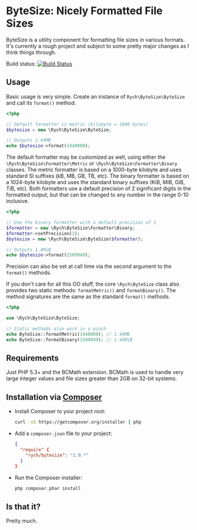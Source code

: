ByteSize: Nicely Formatted File Sizes
=====================================

ByteSize is a utility component for formatting file sizes in various formats.
It's currently a rough project and subject to some pretty major changes as I
think things through.

Build status: [![Build Status](https://travis-ci.org/rchouinard/bytesize.png?branch=master)](https://travis-ci.org/rchouinard/bytesize)


Usage
-----

Basic usage is very simple. Create an instance of `Rych\ByteSize\ByteSize` and
call its `format()` method.

```php
<?php

// Default formatter is metric (kilobyte = 1000 bytes)
$bytesize = new \Rych\ByteSize\ByteSize;

// Outputs 1.44MB
echo $bytesize->format(1440000);
```

The default formatter may be customized as well, using either the
`\Rych\ByteSize\Formatter\Metric` or `\Rych\ByteSize\Formatter\Binary` classes.
The metric formatter is based on a 1000-byte kilobyte and uses standard SI
suffixes (kB, MB, GB, TB, etc). The binary formatter is based on a 1024-byte
kilobyte and uses the standard binary suffixes (KiB, MiB, GiB, TiB, etc). Both
formatters use a default precision of 2 significant digits in the formatted
output, but that can be changed to any number in the range 0-10 inclusive.

```php
<?php

// Use the binary formatter with a default precision of 1
$formatter = new \Rych\ByteSize\Formatter\Binary;
$formatter->setPrecision(1);
$bytesize = new \Rych\ByteSize\ByteSize($formatter);

// Outputs 1.4MiB
echo $bytesize->format(1509949);
```

Precision can also be set at call time via the second argument to the
`format()` methods.

If you don't care for all this OO stuff, the core `\Rych\ByteSize` class also
provides two static methods: `formatMetric()` and `formatBinary()`. The method
signatures are the same as the standard `format()` methods.

```php
<?php

use \Rych\ByteSize\ByteSize;

// Static methods also work in a pinch
echo ByteSize::formatMetric(1440000); // 1.44MB
echo ByteSize::formatBinary(1509949); // 1.44MiB
```


Requirements
------------

Just PHP 5.3+ and the BCMath extension. BCMath is used to handle very large
integer values and file sizes greater than 2GB on 32-bit systems.


Installation via [Composer](http://getcomposer.org/)
------------

 * Install Composer to your project root:
    ```bash
    curl -sS https://getcomposer.org/installer | php
    ```

 * Add a `composer.json` file to your project:
    ```json
    {
      "require" {
        "rych/bytesize": "1.0.*"
      }
    }
    ```

 * Run the Composer installer:
    ```bash
    php composer.phar install
    ```


Is that it?
-----------

Pretty much.
